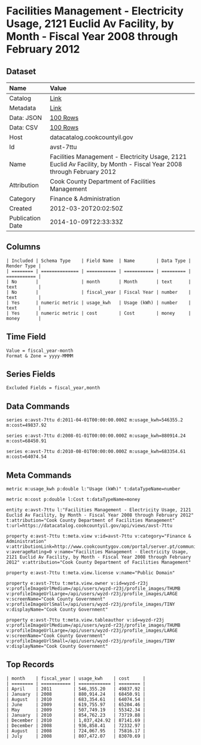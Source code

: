 # Facilities Management - Electricity Usage, 2121 Euclid Av Facility, by Month - Fiscal Year 2008 through February 2012

## Dataset

| Name | Value |
| :--- | :---- |
| Catalog | [Link](https://catalog.data.gov/dataset/facilities-management-electricity-usage-2121-euclid-av-facility-by-month-fiscal-year-200-2-bd509) |
| Metadata | [Link](https://datacatalog.cookcountyil.gov/api/views/avst-7ttu) |
| Data: JSON | [100 Rows](https://datacatalog.cookcountyil.gov/api/views/avst-7ttu/rows.json?max_rows=100) |
| Data: CSV | [100 Rows](https://datacatalog.cookcountyil.gov/api/views/avst-7ttu/rows.csv?max_rows=100) |
| Host | datacatalog.cookcountyil.gov |
| Id | avst-7ttu |
| Name | Facilities Management - Electricity Usage, 2121 Euclid Av Facility, by Month - Fiscal Year 2008 through February 2012 |
| Attribution | Cook County Department of Facilities Management |
| Category | Finance & Administration |
| Created | 2012-03-20T20:02:50Z |
| Publication Date | 2014-10-09T22:33:33Z |

## Columns

```ls
| Included | Schema Type    | Field Name  | Name        | Data Type | Render Type |
| ======== | ============== | =========== | =========== | ========= | =========== |
| No       |                | month       | Month       | text      | text        |
| No       |                | fiscal_year | Fiscal Year | number    | text        |
| Yes      | numeric metric | usage_kwh   | Usage (kWh) | number    | text        |
| Yes      | numeric metric | cost        | Cost        | money     | money       |
```

## Time Field

```ls
Value = fiscal_year-month
Format & Zone = yyyy-MMMM
```

## Series Fields

```ls
Excluded Fields = fiscal_year,month
```

## Data Commands

```ls
series e:avst-7ttu d:2011-04-01T00:00:00.000Z m:usage_kwh=546355.2 m:cost=49837.92

series e:avst-7ttu d:2008-01-01T00:00:00.000Z m:usage_kwh=880914.24 m:cost=68450.91

series e:avst-7ttu d:2010-08-01T00:00:00.000Z m:usage_kwh=683354.61 m:cost=64074.54
```

## Meta Commands

```ls
metric m:usage_kwh p:double l:"Usage (kWh)" t:dataTypeName=number

metric m:cost p:double l:Cost t:dataTypeName=money

entity e:avst-7ttu l:"Facilities Management - Electricity Usage, 2121 Euclid Av Facility, by Month - Fiscal Year 2008 through February 2012" t:attribution="Cook County Department of Facilities Management" t:url=https://datacatalog.cookcountyil.gov/api/views/avst-7ttu

property e:avst-7ttu t:meta.view v:id=avst-7ttu v:category="Finance & Administration" v:attributionLink=http://www.cookcountygov.com/portal/server.pt/community/facilities_management/294/facilities_management v:averageRating=0 v:name="Facilities Management - Electricity Usage, 2121 Euclid Av Facility, by Month - Fiscal Year 2008 through February 2012" v:attribution="Cook County Department of Facilities Management"

property e:avst-7ttu t:meta.view.license v:name="Public Domain"

property e:avst-7ttu t:meta.view.owner v:id=wyzd-r23j v:profileImageUrlMedium=/api/users/wyzd-r23j/profile_images/THUMB v:profileImageUrlLarge=/api/users/wyzd-r23j/profile_images/LARGE v:screenName="Cook County Government" v:profileImageUrlSmall=/api/users/wyzd-r23j/profile_images/TINY v:displayName="Cook County Government"

property e:avst-7ttu t:meta.view.tableauthor v:id=wyzd-r23j v:profileImageUrlMedium=/api/users/wyzd-r23j/profile_images/THUMB v:profileImageUrlLarge=/api/users/wyzd-r23j/profile_images/LARGE v:screenName="Cook County Government" v:profileImageUrlSmall=/api/users/wyzd-r23j/profile_images/TINY v:displayName="Cook County Government"
```

## Top Records

```ls
| month    | fiscal_year | usage_kwh    | cost     | 
| ======== | =========== | ============ | ======== | 
| April    | 2011        | 546,355.20   | 49837.92 | 
| January  | 2008        | 880,914.24   | 68450.91 | 
| August   | 2010        | 683,354.61   | 64074.54 | 
| June     | 2009        | 619,755.97   | 65204.46 | 
| May      | 2009        | 507,749.19   | 55342.34 | 
| January  | 2010        | 854,762.23   | 73719.88 | 
| December | 2010        | 1,037,424.92 | 87141.69 | 
| December | 2008        | 936,858.41   | 72332.97 | 
| August   | 2008        | 724,067.95   | 75816.17 | 
| July     | 2008        | 807,472.07   | 83070.69 | 
```